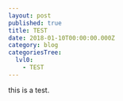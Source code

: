 ```yaml
---
layout: post
published: true
title: TEST
date: 2018-01-10T00:00:00.000Z
category: blog
categoriesTree:
  lvl0:
    - TEST
---
```


this is a test.
